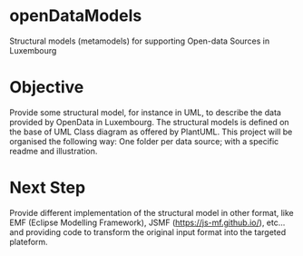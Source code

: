 # openDataModels
Structural models (metamodels) for supporting Open-data Sources in Luxembourg

# Objective

Provide some structural model, for instance in UML, to describe the data provided by OpenData in Luxembourg.
The structural models is defined on the base of UML Class diagram as offered by PlantUML.
This project will be organised the following way:
One folder per data source; with a specific readme and illustration. 

# Next Step

Provide different implementation of the structural model in other format, like EMF (Eclipse Modelling Framework),
JSMF (https://js-mf.github.io/), etc... and providing code to transform the original input format into the targeted plateform.
